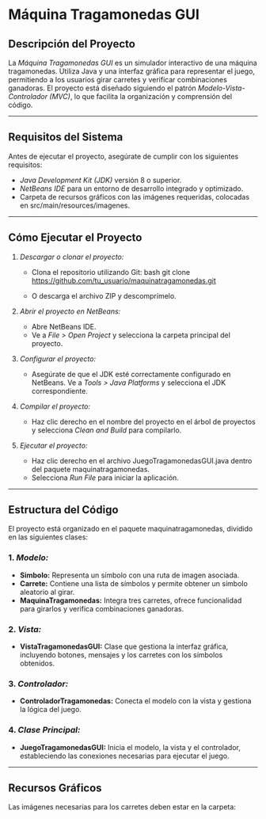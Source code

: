 # Máquina Tragamonedas GUI

## Descripción del Proyecto
La *Máquina Tragamonedas GUI* es un simulador interactivo de una máquina tragamonedas. Utiliza Java y una interfaz gráfica para representar el juego, permitiendo a los usuarios girar carretes y verificar combinaciones ganadoras. El proyecto está diseñado siguiendo el patrón *Modelo-Vista-Controlador (MVC)*, lo que facilita la organización y comprensión del código.

---

## Requisitos del Sistema
Antes de ejecutar el proyecto, asegúrate de cumplir con los siguientes requisitos:
- *Java Development Kit (JDK)* versión 8 o superior.
- *NetBeans IDE* para un entorno de desarrollo integrado y optimizado.
- Carpeta de recursos gráficos con las imágenes requeridas, colocadas en src/main/resources/imagenes.

---

## Cómo Ejecutar el Proyecto
1. *Descargar o clonar el proyecto:*
   - Clona el repositorio utilizando Git:
     bash
     git clone https://github.com/tu_usuario/maquinatragamonedas.git
     
   - O descarga el archivo ZIP y descomprímelo.

2. *Abrir el proyecto en NetBeans:*
   - Abre NetBeans IDE.
   - Ve a *File > Open Project* y selecciona la carpeta principal del proyecto.

3. *Configurar el proyecto:*
   - Asegúrate de que el JDK esté correctamente configurado en NetBeans. Ve a *Tools > Java Platforms* y selecciona el JDK correspondiente.

4. *Compilar el proyecto:*
   - Haz clic derecho en el nombre del proyecto en el árbol de proyectos y selecciona *Clean and Build* para compilarlo.

5. *Ejecutar el proyecto:*
   - Haz clic derecho en el archivo JuegoTragamonedasGUI.java dentro del paquete maquinatragamonedas.
   - Selecciona *Run File* para iniciar la aplicación.

---

## Estructura del Código
El proyecto está organizado en el paquete maquinatragamonedas, dividido en las siguientes clases:

### 1. *Modelo:*
   - **Simbolo:** Representa un símbolo con una ruta de imagen asociada.
   - **Carrete:** Contiene una lista de símbolos y permite obtener un símbolo aleatorio al girar.
   - **MaquinaTragamonedas:** Integra tres carretes, ofrece funcionalidad para girarlos y verifica combinaciones ganadoras.

### 2. *Vista:*
   - **VistaTragamonedasGUI:** Clase que gestiona la interfaz gráfica, incluyendo botones, mensajes y los carretes con los símbolos obtenidos.

### 3. *Controlador:*
   - **ControladorTragamonedas:** Conecta el modelo con la vista y gestiona la lógica del juego.

### 4. *Clase Principal:*
   - **JuegoTragamonedasGUI:** Inicia el modelo, la vista y el controlador, estableciendo las conexiones necesarias para ejecutar el juego.

---

## Recursos Gráficos
Las imágenes necesarias para los carretes deben estar en la carpeta:
